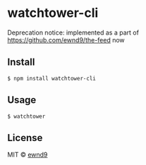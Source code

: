 # watchtower-cli

Deprecation notice: implemented as a part of https://github.com/ewnd9/the-feed now

## Install

```
$ npm install watchtower-cli
```

## Usage

```
$ watchtower
```

## License

MIT © [ewnd9](http://ewnd9.com)
